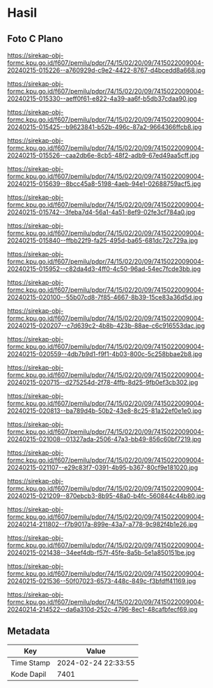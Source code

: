 # Hasil

## Foto C Plano

https://sirekap-obj-formc.kpu.go.id/f607/pemilu/pdpr/74/15/02/20/09/7415022009004-20240215-015226--a760929d-c9e2-4422-8767-d4bcedd8a668.jpg

https://sirekap-obj-formc.kpu.go.id/f607/pemilu/pdpr/74/15/02/20/09/7415022009004-20240215-015330--aeff0f61-e822-4a39-aa6f-b5db37cdaa90.jpg

https://sirekap-obj-formc.kpu.go.id/f607/pemilu/pdpr/74/15/02/20/09/7415022009004-20240215-015425--b9623841-b52b-496c-87a2-9664366ffcb8.jpg

https://sirekap-obj-formc.kpu.go.id/f607/pemilu/pdpr/74/15/02/20/09/7415022009004-20240215-015526--caa2db6e-8cb5-48f2-adb9-67ed49aa5cff.jpg

https://sirekap-obj-formc.kpu.go.id/f607/pemilu/pdpr/74/15/02/20/09/7415022009004-20240215-015639--8bcc45a8-5198-4aeb-94e1-02688759acf5.jpg

https://sirekap-obj-formc.kpu.go.id/f607/pemilu/pdpr/74/15/02/20/09/7415022009004-20240215-015742--3feba7d4-56a1-4a51-8ef9-02fe3cf784a0.jpg

https://sirekap-obj-formc.kpu.go.id/f607/pemilu/pdpr/74/15/02/20/09/7415022009004-20240215-015840--ffbb22f9-fa25-495d-ba65-681dc72c729a.jpg

https://sirekap-obj-formc.kpu.go.id/f607/pemilu/pdpr/74/15/02/20/09/7415022009004-20240215-015952--c82da4d3-4ff0-4c50-96ad-54ec7fcde3bb.jpg

https://sirekap-obj-formc.kpu.go.id/f607/pemilu/pdpr/74/15/02/20/09/7415022009004-20240215-020100--55b07cd8-7f85-4667-8b39-15ce83a36d5d.jpg

https://sirekap-obj-formc.kpu.go.id/f607/pemilu/pdpr/74/15/02/20/09/7415022009004-20240215-020207--c7d639c2-4b8b-423b-88ae-c6c916553dac.jpg

https://sirekap-obj-formc.kpu.go.id/f607/pemilu/pdpr/74/15/02/20/09/7415022009004-20240215-020559--4db7b9d1-f9f1-4b03-800c-5c258bbae2b8.jpg

https://sirekap-obj-formc.kpu.go.id/f607/pemilu/pdpr/74/15/02/20/09/7415022009004-20240215-020715--d275254d-2f78-4ffb-8d25-9fb0ef3cb302.jpg

https://sirekap-obj-formc.kpu.go.id/f607/pemilu/pdpr/74/15/02/20/09/7415022009004-20240215-020813--ba789d4b-50b2-43e8-8c25-81a22ef0e1e0.jpg

https://sirekap-obj-formc.kpu.go.id/f607/pemilu/pdpr/74/15/02/20/09/7415022009004-20240215-021008--01327ada-2506-47a3-bb49-856c60bf7219.jpg

https://sirekap-obj-formc.kpu.go.id/f607/pemilu/pdpr/74/15/02/20/09/7415022009004-20240215-021107--e29c83f7-0391-4b95-b367-80cf9e181020.jpg

https://sirekap-obj-formc.kpu.go.id/f607/pemilu/pdpr/74/15/02/20/09/7415022009004-20240215-021209--870ebcb3-8b95-48a0-b4fc-560844c44b80.jpg

https://sirekap-obj-formc.kpu.go.id/f607/pemilu/pdpr/74/15/02/20/09/7415022009004-20240214-211802--f7b9017a-899e-43a7-a778-9c982f4b1e26.jpg

https://sirekap-obj-formc.kpu.go.id/f607/pemilu/pdpr/74/15/02/20/09/7415022009004-20240215-021438--34eef4db-f57f-45fe-8a5b-5e1a850151be.jpg

https://sirekap-obj-formc.kpu.go.id/f607/pemilu/pdpr/74/15/02/20/09/7415022009004-20240215-021536--50f07023-6573-448c-849c-f3bfdff41169.jpg

https://sirekap-obj-formc.kpu.go.id/f607/pemilu/pdpr/74/15/02/20/09/7415022009004-20240214-214522--da6a310d-252c-4796-8ec1-48cafbfecf69.jpg


## Metadata

| Key        | Value               |
| ---------- | ------------------- |
| Time Stamp | 2024-02-24 22:33:55 |
| Kode Dapil | 7401                |



